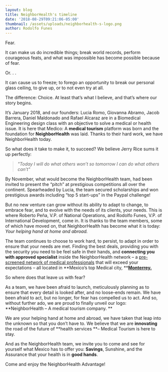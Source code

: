 ```yaml
---
layout: blog
title: NeighborHealth's timeline
date: '2018-08-29T09:21:06-05:00'
thumbnail: /assets/uploads/neighborhealth-s-logo.png
author: Rodolfo Funes
---
```

Fear.

It can make us do incredible things; break world records, perform courageous feats, and what was impossible has become possible because of fear.

Or. . .

It can cause us to freeze; to forego an opportunity to break our personal glass ceiling, to give up, or to not even try at all.

The difference: Choice. At least that’s what I believe, and that’s where our story begins.

It’s January 2018, and our founders: Lucia Romo, Giovanna Abramo, Jacob Barrera, Daniel Maldonado and Rafael Alcaraz are in a Biomedical Engineering design class with an objective to solve a medical or health issue. It is here that Medico: A **medical tourism** platform was born and the foundation for **NeighborHealth** was laid. Thanks to their hard work, we have NeighborHealth today.

So what does it take to make it, to succeed? We believe Jerry Rice sums it up perfectly:

> _"Today I will do what others won’t so tomorrow I can do what others can’t"_

By November, what would become the NeighborHealth team, had been invited to present the “pitch” at prestigious competitions all over the continent. Spearheaded by Lucia, the team secured scholarships and won prestigious awards including “top 5 start-ups” in the Paypal challenge!

But no new venture can grow without its ability to adapt to change, to embrace fear, and to evolve with the needs of its clients, your needs. This is where Roberto Peña, V.P. of National Operations, and Rodolfo Funes, V.P. of International Development, come in. It is thanks to the team members, some of which have moved on, that NeighborHealth has become what it is today: _Your helping hand at home and abroad._

The team continues to choose to work hard, to persist, to adapt in order to ensure that your needs are met. Finding the best deals, providing you with the security you need to be feel safe in their hands, and **connecting you with approved specialist** inside the NeighborHealth network – a [pre-screened network of medical professionals](https://neighborhealthco.com/Network) that will exceed your expectations – all located in **Mexico’s top Medical city, **[**Monterrey.**](https://neighborhealthco.com/Network)

So where does that leave us with fear?

As a team, we have been afraid to launch, meticulously planning as to ensure that every detail is looked after, and no loose-ends remain. We have been afraid to act, but no longer, for fear has compelled us to act. And so, without further ado, we are proud to finally unveil our logo: **NeighborHealth – A medical tourism company.  **

We are your helping hand at home and abroad, we have taken that leap into the unknown so that you don’t have to. We believe that we are **innovating** the road of the future of **health services **– Medical Tourism is here to stay. 

And as the NeighborHealth team, we invite you to come and see for yourself what Mexico has to offer you: **Savings**, Sunshine, and the Assurance that your health is in **good hands**.  

Come and enjoy the NeighborHealth Advantage!
